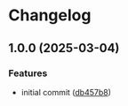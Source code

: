 # Changelog

## 1.0.0 (2025-03-04)


### Features

* initial commit ([db457b8](https://github.com/Zeglius/media-automount-udev/commit/db457b8e4126ff922eecbb5f3ef88a3550b11b50))
